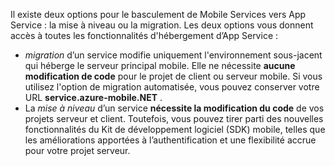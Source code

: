 Il existe deux options pour le basculement de Mobile Services vers App Service : la mise à niveau ou la migration. Les deux options vous donnent accès à toutes les fonctionnalités d'hébergement d’App Service :

* *migration* d’un service modifie uniquement l'environnement sous-jacent qui héberge le serveur principal mobile. Elle ne nécessite **aucune modification de code** pour le projet de client ou serveur mobile. Si vous utilisez l'option de migration automatisée, vous pouvez conserver votre URL **service.azure-mobile.NET** . 
* La *mise à niveau* d’un service **nécessite la modification du code** de vos projets serveur et client. Toutefois, vous pouvez tirer parti des nouvelles fonctionnalités du Kit de développement logiciel (SDK) mobile, telles que les améliorations apportées à l’authentification et une flexibilité accrue pour votre projet serveur. 



<!--HONumber=Nov16_HO3-->


